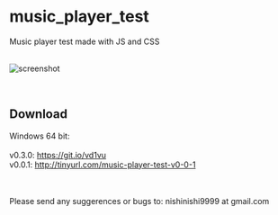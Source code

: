 # music_player_test

Music player test made with JS and CSS
<br><br>


![screenshot](https://user-images.githubusercontent.com/14959143/31885493-fc309fa6-b7f0-11e7-92ed-715f11b562ea.png)

<br>
<h2>Download</h2>

Windows 64 bit:
<br>
<br>
v0.3.0: https://git.io/vd1vu
<br>
v0.0.1: http://tinyurl.com/music-player-test-v0-0-1

<br><br>
Please send any suggerences or bugs to: nishinishi9999 at gmail.com
